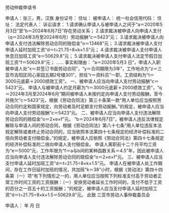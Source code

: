 劳动仲裁申请书

申请人：张三，男，汉族
身份证号：
住址：
被申请人：
统一社会信用代码：
住址：
法定代表人：
诉讼请求：
1.请求确认申请人与被申请人之间于“a＝2020年5月3日”至“b＝2024年6月7日”存在劳动关系；
2.请求裁决被申请人向申请人支付（q＝2024年3月至2024年6月）劳动报酬“c＝5423”元；
3.请求裁决被申请人向申请人支付违法解除劳动合同的赔偿金“o＝13468”元；
3.请求裁决被申请人支付申请人延时加班工资“d＝t÷21.75÷8×k×1.5”元；
4.请求裁决被申请人支付申请人休息日加班工资“e＝50629.8”元；
5.请求裁决被申请人支付申请人法定节假日加班工资“f＝50629.8”元；
......
事实和理由：
“a＝2020年5月3 日”，申请人入职被申请人处“x＝并签订书面劳动合同”，“y＝合同期限为3年”，工作地点为“z＝三亚市吉阳区同心家园五期2号楼301”，担任“r＝资料员”一职，工资结构为“t＝3000元底薪＋2000绩效工资”。
一、被申请人应当向申请人支付劳动报酬“c＝5423”元。
申请人与被申请人约定月薪为“t＝3000元底薪＋2000绩效工资”，“q＝2024年3月至2024年6月”期间被申请人未按约定向申请人支付劳动报酬，至今共拖欠“c＝5423”元，根据《劳动合同法》第三十条第一款“用人单位应当按照劳动合同约定和国家规定，向劳动者及时足额支付劳动报酬。”的规定，被申请人应当向申请人支付劳动报酬“c＝5423”元。
二、被申请人应当向申请人支付违法解除劳动合同的赔偿金“o＝2×e×f”元。
“b＝2024年6月7日”，被申请人违反法律规定解除与申请人间的劳动合同，根据《劳动合同法》第八十七条“用人单位违反本法规定解除或者终止劳动合同的，应当依照本法第四十七条规定的经济补偿标准的二倍向劳动者支付赔偿金。”的规定，被申请人应依照《劳动合同法》第四十七条规定的经济补偿标准的二倍向申请人支付赔偿金。
申请人离职前十二个月平均工资为“e＝5000”元，工作年限为“f＝a与b间的某种函数关系＝4.5”年，因此被申请人应当向申请人支付违法解除劳动合同的赔偿金“o＝2×e×f”元。
三、被申请人应当支付申请人延时加班工资“d＝t÷21.75÷8×k×1.5”元。
申请人在被申请人处工作期间，存在工作日延时加班的情况，共加班“k＝38”小时，根据《劳动法》第四十四条第（一）项“有下列情形之一的，用人单位应当按照下列标准支付高于劳动者正常工作时间工资的工资报酬：（一）安排劳动者延长工作时间的，支付不低于工资的百分之一百五十的工资报酬；”的规定，被申请人应当支付申请人延时加班工资“d＝t÷21.75÷8×k×1.5＝50629.8”元。
此致
三亚市劳动人事仲裁委员会







申请人：
年   月    日